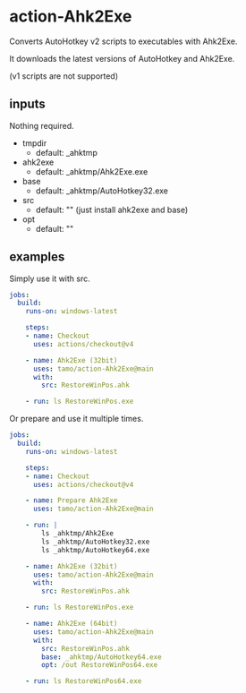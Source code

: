 # action-Ahk2Exe

Converts AutoHotkey v2 scripts to executables with Ahk2Exe.

It downloads the latest versions of AutoHotkey and Ahk2Exe.

(v1 scripts are not supported)

## inputs

Nothing required.

- tmpdir
  - default: _ahktmp
- ahk2exe
  - default: _ahktmp/Ahk2Exe.exe
- base
  - default: _ahktmp/AutoHotkey32.exe
- src
  - default: "" (just install ahk2exe and base)
- opt
  - default: ""

## examples

Simply use it with src.

```yaml
jobs:
  build:
    runs-on: windows-latest

    steps:
    - name: Checkout
      uses: actions/checkout@v4

    - name: Ahk2Exe (32bit)
      uses: tamo/action-Ahk2Exe@main
      with:
        src: RestoreWinPos.ahk

    - run: ls RestoreWinPos.exe
```

Or prepare and use it multiple times.

```yaml
jobs:
  build:
    runs-on: windows-latest

    steps:
    - name: Checkout
      uses: actions/checkout@v4

    - name: Prepare Ahk2Exe
      uses: tamo/action-Ahk2Exe@main

    - run: |
        ls _ahktmp/Ahk2Exe
        ls _ahktmp/AutoHotkey32.exe
        ls _ahktmp/AutoHotkey64.exe

    - name: Ahk2Exe (32bit)
      uses: tamo/action-Ahk2Exe@main
      with:
        src: RestoreWinPos.ahk

    - run: ls RestoreWinPos.exe

    - name: Ahk2Exe (64bit)
      uses: tamo/action-Ahk2Exe@main
      with:
        src: RestoreWinPos.ahk
        base: _ahktmp/AutoHotkey64.exe
        opt: /out RestoreWinPos64.exe

    - run: ls RestoreWinPos64.exe
```
